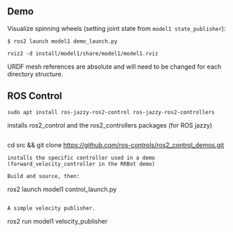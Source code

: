 

## Demo
Visualize spinning wheels (setting joint state from `model1 state_publisher`):
```
$ ros2 launch model1 demo_launch.py
```
```
rviz2 -d install/model1/share/model1/model1.rviz
```
URDF mesh references are absolute and will need to be changed for each directory structure.

## ROS Control
```
sudo apt install ros-jazzy-ros2-control ros-jazzy-ros2-controllers
```
installs ros2_control and the ros2_controllers packages (for ROS jazzy)
```

```
cd src && git clone https://github.com/ros-controls/ros2_control_demos.git
```
installs the specific controller used in a demo (forward_velocity_controller in the RRBot demo)

Build and source, then:
```
ros2 launch model1 control_launch.py
```

A simple velocity publisher.
```
ros2 run model1 velocity_publisher
```


